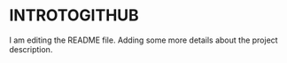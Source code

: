 # INTROTOGITHUB
I am editing the README file. Adding some more details about the project description.
